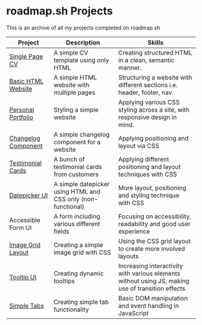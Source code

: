 # roadmap.sh Projects
This is an archive of all my projects completed on roadmap.sh

| Project | Description | Skills |
| ------- | ----------- | ------ |
| [Single Page CV](https://roadmap.sh/projects/single-page-cv) | A simple CV template using only HTML | Creating structured HTML in a clean, semantic manner. |
| [Basic HTML Website](https://roadmap.sh/projects/basic-html-website) | A simple HTML website with multiple pages | Structuring a website with different sections i.e. header, footer, nav. |
| [Personal Portfolio](https://roadmap.sh/projects/portfolio-website) | Styling a simple website | Applying various CSS styling across a site, with responsive design in mind. |
| [Changelog Component](https://roadmap.sh/projects/changelog-component) | A simple changelog component for a website | Applying positioning and layout via CSS |
| [Testimonial Cards](https://roadmap.sh/projects/testimonial-cards) | A bunch of testimonial cards from customers | Applying different positioning and layout techniques with CSS |
| [Datepicker UI](https://roadmap.sh/projects/datepicker-ui) | A simple datepicker using HTML and CSS only (non-functional) | More layout, positioning and styling technique with CSS |
| Accessible Form UI | A form including various different fields | Focusing on accessibility, readability and good user experience |
| [Image Grid Layout](https://roadmap.sh/projects/image-grid) | Creating a simple image grid with CSS | Using the CSS grid layout to create more involved layouts |
| [Tooltip UI](https://roadmap.sh/projects/tooltip-ui) | Creating dynamic tooltips | Increasing interactivity with various elements without using JS, making use of transition effects |
| [Simple Tabs](https://roadmap.sh/projects/simple-tabs) | Creating simple tab functionality | Basic DOM manipulation and event handling in JavaScript |
